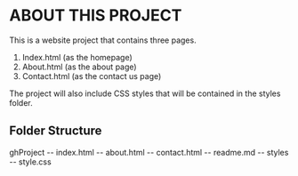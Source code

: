 # ABOUT THIS PROJECT

This is a website project that contains three pages.

1. Index.html (as the homepage)
2. About.html (as the about page)
3. Contact.html (as the contact us page)

The project will also include CSS styles that will be contained in the styles folder.

## Folder Structure

ghProject
	-- index.html
	-- about.html
	-- contact.html
	-- readme.md
	-- styles
		-- style.css